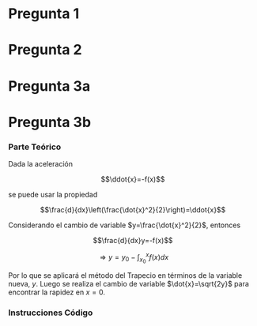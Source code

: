 # Pregunta 1

# Pregunta 2

# Pregunta 3a

# Pregunta 3b
### Parte Teórico
Dada la aceleración

$$\ddot{x}=-f(x)$$

se puede usar la propiedad

$$\frac{d}{dx}\left(\frac{\dot{x}^2}{2}\right)=\ddot{x}$$

Considerando el cambio de variable $y=\frac{\dot{x}^2}{2}$, entonces

$$\frac{d}{dx}y=-f(x)$$

$$\Rightarrow y=y_0-\int_{x_0}^{x}f(x)dx$$

Por lo que se aplicará el método del Trapecio en términos de la variable nueva, $y$. Luego se realiza el cambio de variable $\dot{x}=\sqrt{2y}$ para encontrar la rapidez en $x=0$.

### Instrucciones Código